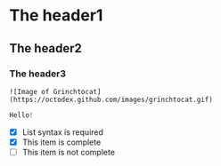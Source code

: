 # The header1
## The header2
### The header3
`![Image of Grinchtocat](https://octodex.github.com/images/grinchtocat.gif)`
```python
Hello!
```
- [x] List syntax is required
- [x] This item is complete
- [ ] This item is not complete

